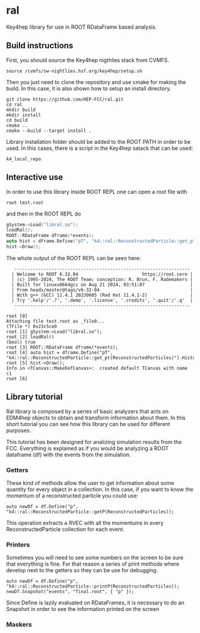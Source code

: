 # ral

Key4hep library for use in ROOT RDataFrame based analysis.

## Build instructions

First, you should source the Key4hep nigthlies stack from CVMFS.
```
source /cvmfs/sw-nightlies.hsf.org/key4hep/setup.sh
```
Then you just need to clone the repository and use cmake for
making the build. In this case, it is also shown how to setup an 
install directory.
```
git clone https://github.com/HEP-FCC/ral.git
cd ral
mkdir build
mkdir install
cd build
cmake ..
cmake --build --target install .
```
Library installation folder should be added to the ROOT PATH in order
to be used. In this cases, there is a script in the Key4hep satack that can
be used:
```
k4_local_repo
```

## Interactive use

In order to use this library inside ROOT REPL one can open a root file with
```
root test.root
```
and then in the ROOT REPL do
```cpp
gSystem->Load("libral.so");
loadRal();
ROOT::RDataFrame dframe(*events);
auto hist = dframe.Define("pT", "k4::ral::ReconstructedParticle::get_pt(ReconstructedParticles)").Histo1D("pT");
hist->Draw();
```

The whole output of the ROOT REPL can be seen here:
```
   ------------------------------------------------------------------
  | Welcome to ROOT 6.32.04                        https://root.cern |
  | (c) 1995-2024, The ROOT Team; conception: R. Brun, F. Rademakers |
  | Built for linuxx8664gcc on Aug 21 2024, 03:51:07                 |
  | From heads/master@tags/v6-32-04                                  |
  | With g++ (GCC) 11.4.1 20230605 (Red Hat 11.4.1-2)                |
  | Try '.help'/'.?', '.demo', '.license', '.credits', '.quit'/'.q'  |
   ------------------------------------------------------------------

root [0]
Attaching file test.root as _file0...
(TFile *) 0x23c5ce0
root [1] gSystem->Load("libral.so");
root [2] loadRal()
(bool) true
root [3] ROOT::RDataFrame dframe(*events);
root [4] auto hist = dframe.Define("pT", "k4::ral::ReconstructedParticle::get_pt(ReconstructedParticles)").Histo1D("pT");
root [5] hist->Draw();
Info in <TCanvas::MakeDefCanvas>:  created default TCanvas with name c1
root [6]
```

## Library tutorial

Ral library is composed by a series of basic analyzers that acts on EDM4hep 
objects to obtain and transform information about them. In this short tutorial
you can see how this library can be used for different purposes.

This tutorial has been designed for analizing simulation results from the 
FCC. Everything is explained as if you would be analyzing a ROOT dataframe (df)
with the events from the simulation. 

### Getters

These kind of methods allow the user to get information about some quantity
for every object in a collection. In this case, if you want to know the 
momentum of a reconstructed particle you could use:

```
auto newDf = df.Define("p", "k4::ral::ReconstructedParticle::getP(ReconstructedParticles));
```

This operation extracts a RVEC with all the momentums in every ReconstructedParticle
collection for each event.

### Printers

Sometimes you will need to see some numbers on the screen to be sure that 
everything is fine. For that reason a series of print methods where develop
next to the getters so they can be use for debugging. 

```
auto newDf = df.Define("p", "k4::ral::ReconstructedParticle::printP(ReconstructedParticles));
newDf.Snapshot("events", "final.root", { "p" });
```

Since Define is lazily evaluated on RDataFrames, it is necessary to do an 
Snapshot in order to see the information printed on the screen

### Maskers



